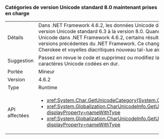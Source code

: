 ### <a name="unicode-standard-version-80-categories-now-supported"></a>Catégories de version Unicode standard 8.0 maintenant prises en charge

|   |   |
|---|---|
|Détails|Dans .NET Framework 4.6.2, les données Unicode dans le framework ont été mises à niveau de la version Unicode standard 6.3 à la version 8.0.  Quand vous demandez une catégorie de caractères Unicode dans .NET Framework 4.6.2, certains résultats peuvent ne pas correspondre à ceux des versions précédentes du .NET Framework.  Ce changement affecte principalement les syllabes Cherokee et voyelles diacritiques nouveau taï-lue ainsi que les accents toniques.|
|Suggestion|Passez en revue le code et supprimez ou modifiez la logique qui varie selon les catégories de caractères Unicode codées en dur.|
|Portée|Mineur|
|Version|4.6.2|
|Type|Runtime|
|API affectées|<ul><li><xref:System.Char.GetUnicodeCategory(System.Char)?displayProperty=nameWithType></li><li><xref:System.Globalization.CharUnicodeInfo.GetUnicodeCategory(System.Char)?displayProperty=nameWithType></li><li><xref:System.Globalization.CharUnicodeInfo.GetUnicodeCategory(System.String,System.Int32)?displayProperty=nameWithType></li></ul>|

